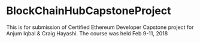 # BlockChainHubCapstoneProject
This is for submission of Certified Ethereum Developer Capstone project for Anjum Iqbal &amp; Craig Hayashi. The course was held Feb 9-11, 2018

